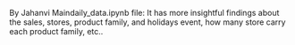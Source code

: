 By Jahanvi Maindaily_data.ipynb file:
It has more insightful findings about the sales, stores, product family, and holidays event, how many store carry each product family, etc..

